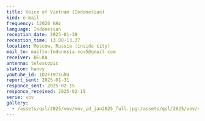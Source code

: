```yaml
---
title: Voice of Vietnam (Indonesian)
kind: e-mail
frequency: 12020 kHz
language: Indonesian
reception_date: 2025-01-30
reception_time: 13.00-13.27
location: Moscow, Russia (inside city)
mail_to: mailto:Indonesia.vov5@gmail.com
receiver: BELKA
antenna: telescopic
station: hanoy
youtube_id: 1D2F1971uhU 
report_sent: 2025-01-31
responce_sent: 2025-02-15
responce_received: 2025-02-15
serie: vov
gallery:
  - /assets/qsl/2025/vov/vov_id_jan2025_full.jpg:/assets/qsl/2025/vov/vov_id_jan2025_small.jpg
---
```

